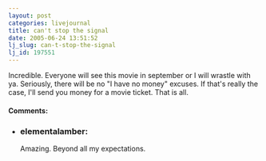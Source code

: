 ```yaml
---
layout: post
categories: livejournal
title: can't stop the signal
date: 2005-06-24 13:51:52
lj_slug: can-t-stop-the-signal
lj_id: 197551
---
```

Incredible. Everyone will see this movie in september or I will wrastle with ya. Seriously, there will be no "I have no money" excuses. If that's really the case, I'll send you money for a movie ticket. That is all.


<div id="comments"><h4>Comments:</h4><div class="lj-comments"><ul>
<li><h3>elementalamber: </h3>
<a id="comment-447"></a>
<p>Amazing.  Beyond all my expectations.  </p>
</li>
</ul></div></div>

